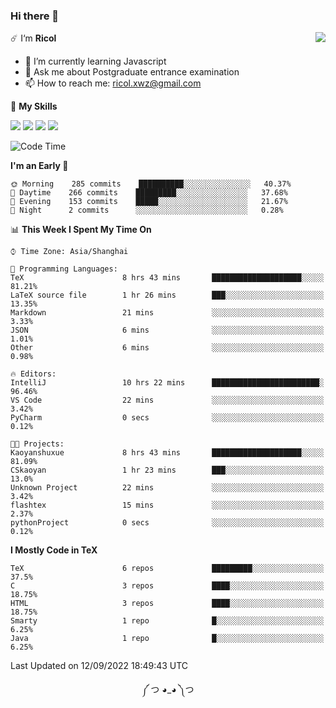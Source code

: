 ### Hi there 👋

<a href="#">
  <img align="right" src="https://github-readme-stats.vercel.app/api?username=Ricolxwz&count_private=true&show_icons=true&theme=prussian" />
</a>

☄️ I‘m **Ricol**

- 🌱 I’m currently learning Javascript
- 💬 Ask me about Postgraduate entrance examination
- 📫 How to reach me: ricol.xwz@gmail.com

🌟 **My Skills**

![](https://img.shields.io/badge/-Git-000000?style=flat-square&logo=git&logoColor=fff)
![](https://img.shields.io/badge/-C-3e74a2?style=flat-square&logo=C&logoColor=fff)
![](https://img.shields.io/badge/-Python-4fc08d?style=flat-square&logo=python&logoColor=fff)
![](https://img.shields.io/badge/-java-ffa500?style=flat-square&logo=java&logoColor=fff)

<!--START_SECTION:waka-->
![Code Time](http://img.shields.io/badge/Code%20Time-312%20hrs%2057%20mins-blue)

**I'm an Early 🐤** 

```text
🌞 Morning    285 commits    ██████████░░░░░░░░░░░░░░░   40.37% 
🌆 Daytime    266 commits    █████████░░░░░░░░░░░░░░░░   37.68% 
🌃 Evening    153 commits    █████░░░░░░░░░░░░░░░░░░░░   21.67% 
🌙 Night      2 commits      ░░░░░░░░░░░░░░░░░░░░░░░░░   0.28%

```


📊 **This Week I Spent My Time On** 

```text
⌚︎ Time Zone: Asia/Shanghai

💬 Programming Languages: 
TeX                      8 hrs 43 mins       ████████████████████░░░░░   81.21% 
LaTeX source file        1 hr 26 mins        ███░░░░░░░░░░░░░░░░░░░░░░   13.35% 
Markdown                 21 mins             ░░░░░░░░░░░░░░░░░░░░░░░░░   3.33% 
JSON                     6 mins              ░░░░░░░░░░░░░░░░░░░░░░░░░   1.01% 
Other                    6 mins              ░░░░░░░░░░░░░░░░░░░░░░░░░   0.98%

🔥 Editors: 
IntelliJ                 10 hrs 22 mins      ████████████████████████░   96.46% 
VS Code                  22 mins             ░░░░░░░░░░░░░░░░░░░░░░░░░   3.42% 
PyCharm                  0 secs              ░░░░░░░░░░░░░░░░░░░░░░░░░   0.12%

🐱‍💻 Projects: 
Kaoyanshuxue             8 hrs 43 mins       ████████████████████░░░░░   81.09% 
CSkaoyan                 1 hr 23 mins        ███░░░░░░░░░░░░░░░░░░░░░░   13.0% 
Unknown Project          22 mins             ░░░░░░░░░░░░░░░░░░░░░░░░░   3.42% 
flashtex                 15 mins             ░░░░░░░░░░░░░░░░░░░░░░░░░   2.37% 
pythonProject            0 secs              ░░░░░░░░░░░░░░░░░░░░░░░░░   0.12%

```

**I Mostly Code in TeX** 

```text
TeX                      6 repos             █████████░░░░░░░░░░░░░░░░   37.5% 
C                        3 repos             ████░░░░░░░░░░░░░░░░░░░░░   18.75% 
HTML                     3 repos             ████░░░░░░░░░░░░░░░░░░░░░   18.75% 
Smarty                   1 repo              █░░░░░░░░░░░░░░░░░░░░░░░░   6.25% 
Java                     1 repo              █░░░░░░░░░░░░░░░░░░░░░░░░   6.25%

```



 Last Updated on 12/09/2022 18:49:43 UTC
<!--END_SECTION:waka-->

<div align="center">
༼ つ ◕_◕ ༽つ
</div>
